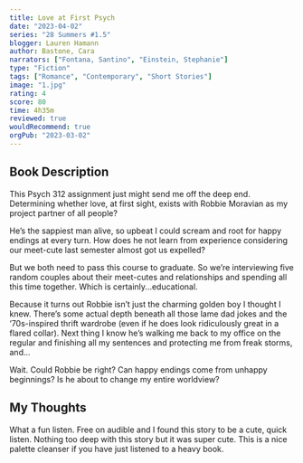 ```yaml
---
title: Love at First Psych
date: "2023-04-02"
series: "28 Summers #1.5"
blogger: Lauren Hamann
author: Bastone, Cara
narrators: ["Fontana, Santino", "Einstein, Stephanie"]
type: "Fiction"
tags: ["Romance", "Contemporary", "Short Stories"]
image: "1.jpg"
rating: 4
score: 80
time: 4h35m
reviewed: true
wouldRecommend: true
orgPub: "2023-03-02"
---
```


## Book Description

This Psych 312 assignment just might send me off the deep end. Determining whether love, at first sight, exists with Robbie Moravian as my project partner of all people?

He’s the sappiest man alive, so upbeat I could scream and root for happy endings at every turn. How does he not learn from experience considering our meet-cute last semester almost got us expelled?

But we both need to pass this course to graduate. So we’re interviewing five random couples about their meet-cutes and relationships and spending all this time together. Which is certainly...educational.

Because it turns out Robbie isn’t just the charming golden boy I thought I knew. There’s some actual depth beneath all those lame dad jokes and the ‘70s-inspired thrift wardrobe (even if he does look ridiculously great in a flared collar). Next thing I know he’s walking me back to my office on the regular and finishing all my sentences and protecting me from freak storms, and...

Wait. Could Robbie be right? Can happy endings come from unhappy beginnings? Is he about to change my entire worldview?

## My Thoughts

What a fun listen. Free on audible and I found this story to be a cute, quick listen. Nothing too deep with this story but it was super cute. This is a nice palette cleanser if you have just listened to a heavy book.
